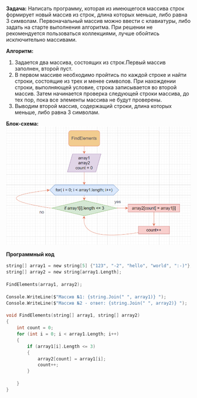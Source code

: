 **Задача:** Написать программу, которая из имеющегося массива строк формирует новый массив из строк, длина которых меньше, либо равна 3 символам. Первоначальный массив можно ввести с клавиатуры, либо задать на старте выполнения алгоритма. При решении не рекомендуется пользоваться коллекциями, лучше обойтись исключительно массивами.

**Алгоритм:** 
1. Задается два массива, состоящих из строк.Первый массив заполнен, второй пуст.
2. В первом массиве необходимо пройтись по каждой строке  и найти строки, состоящие из трех и менее символов. При нахождении строки, выполняющей условие, строка записывается во второй массив. Затем начинается проверка следующей строки массива, до тех пор, пока все элементы массива не будут проверены.
3. Выводим второй массив, содержащий строки, длина которых меньше, либо равна 3 символам.

**Блок-схема:**
![Блок-схема](/Blocks.png)

**Программный код** 
```c
string[] array1 = new string[5] {"123", "-2", "hello", "world", ":-)"};
string[] array2 = new string[array1.Length];

FindElements(array1, array2);

Console.WriteLine($"Массив №1: {string.Join(" ", array1)} ");
Console.WriteLine($"Массив №2 - ответ: {string.Join(" ", array2)} ");

void FindElements(string[] array1, string[] array2)
{
    int count = 0;
    for (int i = 0; i < array1.Length; i++)
    {
        if (array1[i].Length <= 3)
        {
            array2[count] = array1[i];
            count++;
        }

    }
}
```